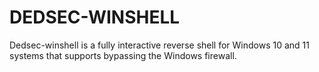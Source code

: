 # DEDSEC-WINSHELL
Dedsec-winshell is a fully interactive reverse shell for Windows 10 and 11 systems that supports bypassing the Windows firewall.
